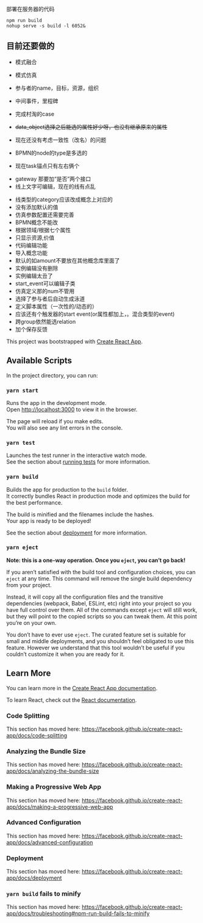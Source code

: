 部署在服务器的代码

	npm run build
	nohup serve -s build -l 6052&
## 目前还要做的
<!-- * ~~模式的数据导入导出~~ -->
<!-- * ~~右键菜单栏的样式~~ -->
<!-- * ~~模式中实例的属性编辑(在concept里面有默认值)~~ -->
* 模式融合
<!-- * ~~加一个sub_process是不是就好ami了~~ -->
* 模式仿真
<!-- * ~~领域概念库~~ -->
<!-- * ~~目标，资源和人绑定~~ -->
<!-- * ~~全局属性的确定：名字，涉及的概念~~ -->
* 参与者的name，目标，资源，组织
<!-- * ~~载体（所属机构）~~ -->
<!-- * ~~资金流，价值流，数据流(单进单出,size,type[json]), 加一个resource object~~ -->
<!-- * ~~value是最后算出来的，现在的叫currency~~ -->
<!-- * ~~跟已有的证明 ~~ -->
* 中间事件，里程碑
<!-- * ~~加上关闭某个页面~~ -->
* 完成村淘的case
<!-- * ~~key前面要加一个 模式名/key~~ -->
* ~~data_object选择之后能选的属性好少呀，也没有继承原来的属性~~
<!-- * ~~导入的时候有问题~~ -->
<!-- * ~~拖动task后会报错~~ -->
<!-- * ~~导入数据之后没有图像~~ -->
<!-- * ~~现在模式的页面一关就没有保存~~ -->
<!-- * ~~模式的page没加名字~~ -->
<!-- * ~~以后所有的查找都要用id_name~~ -->
<!-- * ~~还需要有校验的功能~~ -->
* 现在还没有考虑一致性（改名）的问题
<!-- * ~~给现在的BPMN的node加一个默认的type~~ -->
<!-- * ~~评估参数配置~~ -->
* BPMN的node的type是多选的
<!-- * ~~创建物流概念库报bug~~ -->
* 现在task锚点只有左右俩个
<!-- * ~~资源那几个object给个默认的文字，不然拖不动~~ -->
* gateway 那要加“是否”两个接口
* 线上文字可编辑，现在的线有点乱
<!-- * ~~仿真参数配置~~ -->
* 线类型的category应该改成概念上对应的
* 没有添加默认的值
* 仿真参数配置还需要完善
* BPMN概念不能改
* 根据领域/根据七个属性
* 只显示资源,价值
* 代码编辑功能
* 导入概念功能
* 默认的如amount不要放在其他概念库里面了
* 实例编辑没有删除
* 实例编辑太丑了
* start_event可以编辑子类
* 仿真定义那的num不管用
* 选择了参与者后自动生成泳道
* 定义脚本属性（一次性的/动态的）
* 应该还有个触发器的start event(or属性都加上，。混合类型的event)
* 跨group依然能选relation
* 加个保存反馈

This project was bootstrapped with [Create React App](https://github.com/facebook/create-react-app).

## Available Scripts

In the project directory, you can run:

### `yarn start`

Runs the app in the development mode.<br/>
Open [http://localhost:3000](http://localhost:3000) to view it in the browser.

The page will reload if you make edits.<br />
You will also see any lint errors in the console.

### `yarn test`

Launches the test runner in the interactive watch mode.<br />
See the section about [running tests](https://facebook.github.io/create-react-app/docs/running-tests) for more information.

### `yarn build`

Builds the app for production to the `build` folder.<br />
It correctly bundles React in production mode and optimizes the build for the best performance.

The build is minified and the filenames include the hashes.<br />
Your app is ready to be deployed!

See the section about [deployment](https://facebook.github.io/create-react-app/docs/deployment) for more information.

### `yarn eject`

**Note: this is a one-way operation. Once you `eject`, you can’t go back!**

If you aren’t satisfied with the build tool and configuration choices, you can `eject` at any time. This command will remove the single build dependency from your project.

Instead, it will copy all the configuration files and the transitive dependencies (webpack, Babel, ESLint, etc) right into your project so you have full control over them. All of the commands except `eject` will still work, but they will point to the copied scripts so you can tweak them. At this point you’re on your own.

You don’t have to ever use `eject`. The curated feature set is suitable for small and middle deployments, and you shouldn’t feel obligated to use this feature. However we understand that this tool wouldn’t be useful if you couldn’t customize it when you are ready for it.

## Learn More

You can learn more in the [Create React App documentation](https://facebook.github.io/create-react-app/docs/getting-started).

To learn React, check out the [React documentation](https://reactjs.org/).

### Code Splitting

This section has moved here: https://facebook.github.io/create-react-app/docs/code-splitting

### Analyzing the Bundle Size

This section has moved here: https://facebook.github.io/create-react-app/docs/analyzing-the-bundle-size

### Making a Progressive Web App

This section has moved here: https://facebook.github.io/create-react-app/docs/making-a-progressive-web-app

### Advanced Configuration

This section has moved here: https://facebook.github.io/create-react-app/docs/advanced-configuration

### Deployment

This section has moved here: https://facebook.github.io/create-react-app/docs/deployment

### `yarn build` fails to minify

This section has moved here: https://facebook.github.io/create-react-app/docs/troubleshooting#npm-run-build-fails-to-minify
